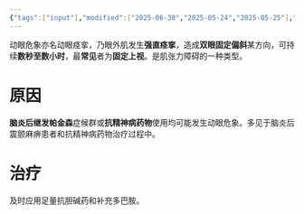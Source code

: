 ```yaml
---
{"tags":["input"],"modified":["2025-06-30","2025-05-24","2025-05-25"],"project":"眼科临床","dg-publish":true,"permalink":"/Boxes/动眼危象/","dgPassFrontmatter":true}
---
```


动眼危象亦名动眼痉挛，乃眼外肌发生**强直痉挛**，造成**双眼固定偏斜**某方向，可持续**数秒至数小时**，最**常见**者为**固定上视**。是肌张力障碍的一种类型。

# 原因
**脑炎后继发帕金森**症候群或**抗精神病药物**使用均可能发生动眼危象。多见于脑炎后震颤麻痹患者和抗精神病药物治疗过程中。

# 治疗
及时应用足量抗胆碱药和补充多巴胺。